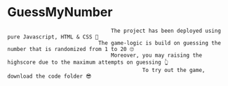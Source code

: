 # GuessMyNumber
                                     The project has been deployed using pure Javascript, HTML & CSS 🎈 
                                 The game-logic is build on guessing the number that is randomized from 1 to 20 🙄
                                     Moreover, you may raising the highscore due to the maximum attempts on guessing 👆
                                               To try out the game, download the code folder 😎
